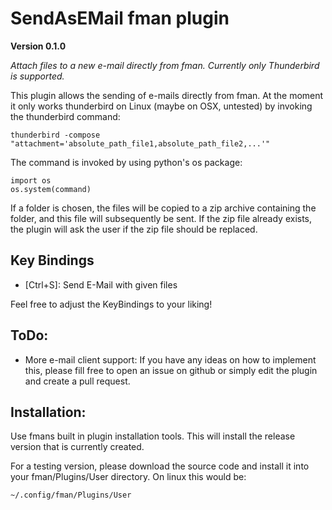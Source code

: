 # SendAsEMail fman plugin

**Version 0.1.0**

*Attach files to a new e-mail directly from fman. Currently only Thunderbird is supported.*

This plugin allows the sending of e-mails directly from fman. At the moment it only works
thunderbird on Linux (maybe on OSX, untested) by invoking the thunderbird command:

    thunderbird -compose "attachment='absolute_path_file1,absolute_path_file2,...'"

The command is invoked by using python's os package:

    import os
    os.system(command)

If a folder is chosen, the files will be copied to a zip archive containing the folder, and this file will subsequently be sent. If the zip file already exists, the plugin will ask the user if the zip file should be replaced.

## Key Bindings
 * [Ctrl+S]:    Send E-Mail with given files

Feel free to adjust the KeyBindings to your liking!

## ToDo:
 * More e-mail client support: If you have any ideas on how to implement this, please fill free to open an issue on github or simply edit the plugin and create a pull request.

## Installation:
Use fmans built in plugin installation tools. This will install the release version that is currently created. 

For a testing version, please download the source code and install it into your fman/Plugins/User directory. On linux this would be:

    ~/.config/fman/Plugins/User

